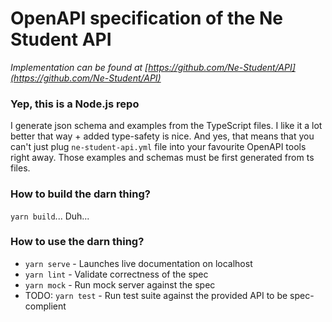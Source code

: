 # OpenAPI specification of the Ne Student API

_Implementation can be found at [https://github.com/Ne-Student/API](https://github.com/Ne-Student/API)_

### Yep, this is a Node.js repo
I generate json schema and examples from the TypeScript files. I like it a lot better that way + added type-safety is nice. And yes, that means that you can't just plug `ne-student-api.yml` file into your favourite OpenAPI tools right away. Those examples and schemas must be first generated from ts files.

### How to build the darn thing?
`yarn build`... Duh...

### How to use the darn thing?
- `yarn serve` - Launches live documentation on localhost
- `yarn lint` - Validate correctness of the spec
- `yarn mock` - Run mock server against the spec
- TODO: `yarn test` - Run test suite against the provided API to be spec-complient